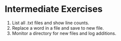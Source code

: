 # Intermediate Exercises

1. List all .txt files and show line counts.
2. Replace a word in a file and save to new file.
3. Monitor a directory for new files and log additions.
